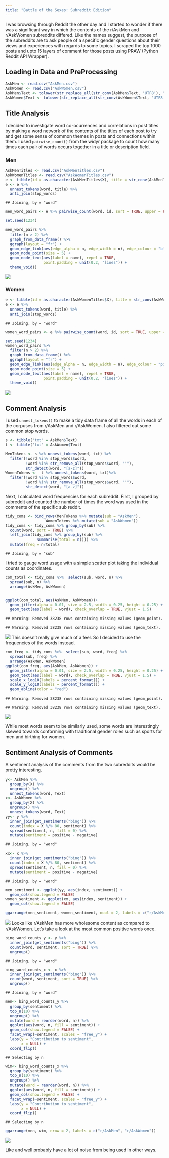 ```yaml
---
title: "Battle of the Sexes: Subreddit Edition"
---
```



I was browsing through Reddit the other day and I started to wonder if
there was a significant way in which the contents of the r/AskMen and
r/AskWomen subreddits differed. Like the names suggest, the purpose of the
subreddits are to ask people of a specific gender questions about their
views and experiences with regards to some topics. I scraped the top
1000 posts and upto 15 layers of comment for those posts using PRAW
(Python Reddit API Wrapper).

Loading in Data and PreProcessing
---------------------------------

``` r
AskMen <- read.csv("AskMen.csv")
AskWomen <- read.csv("AskWomen.csv")
AskMen$Text <- tolower(str_replace_all(str_conv(AskMen$Text, 'UTF8'), "_", ""))
AskWomen$Text <- tolower(str_replace_all(str_conv(AskWomen$Text, 'UTF8'), "_", ""))
```

Title Analysis
--------------

I decided to investigate word co-ocurrences and correlations in post
titles by making a word network of the contents of the titles of each
post to try and get some sense of common themes in posts and connections
within them. I used `pairwise_count()` from the widyr package to count
how many times each pair of words occurs together in a title or
description field.

### Men

``` r
AskMenTitles <- read.csv("AskMenTitles.csv")
AskWomenTitles <- read.csv("AskWomenTitles.csv")
e <- tibble(id = as.character(AskMenTitles$X), title = str_conv(AskMenTitles$Text, 'UTF8'))
e <- e %>%
  unnest_tokens(word, title) %>% 
  anti_join(stop_words)
```

    ## Joining, by = "word"

``` r
men_word_pairs <- e %>% pairwise_count(word, id, sort = TRUE, upper = FALSE)

set.seed(1234)

men_word_pairs %>%
  filter(n > 2) %>%
  graph_from_data_frame() %>%
  ggraph(layout = "fr") +
  geom_edge_link(aes(edge_alpha = n, edge_width = n), edge_colour = "blue") +
  geom_node_point(size = 5) +
  geom_node_text(aes(label = name), repel = TRUE, 
                 point.padding = unit(0.2, "lines")) +
  theme_void()
```

![](/post_resources/AskMen_vs_AskWomen_files/figure-markdown_github/unnamed-chunk-2-1.png)

### Women

``` r
e <- tibble(id = as.character(AskWomenTitles$X), title = str_conv(AskWomenTitles$Text, 'UTF8'))
e <- e %>%
  unnest_tokens(word, title) %>% 
  anti_join(stop_words)
```

    ## Joining, by = "word"

``` r
women_word_pairs <- e %>% pairwise_count(word, id, sort = TRUE, upper = FALSE)

set.seed(1234)
women_word_pairs %>%
  filter(n > 2) %>%
  graph_from_data_frame() %>%
  ggraph(layout = "fr") +
  geom_edge_link(aes(edge_alpha = n, edge_width = n), edge_colour = "pink") +
  geom_node_point(size = 5) +
  geom_node_text(aes(label = name), repel = TRUE, 
                 point.padding = unit(0.2, "lines")) +
  theme_void()
```

![](/post_resources/AskMen_vs_AskWomen_files/figure-markdown_github/unnamed-chunk-3-1.png)

Comment Analysis
----------------

I used `unnest_tokens()` to make a tidy data frame of all the words in
each of the corpuses from r/AskMen and r/AskWomen. I also filtered out
some common stop words.

``` r
s <- tibble('txt' = AskMen$Text)
t <- tibble('txt' = AskWomen$Text)

MenTokens <- s %>% unnest_tokens(word, txt) %>%
  filter(!word %in% stop_words$word,
         !word %in% str_remove_all(stop_words$word, "'"),
         str_detect(word, "[a-z]"))
WomenTokens <-  t %>% unnest_tokens(word, txt)%>%
  filter(!word %in% stop_words$word,
         !word %in% str_remove_all(stop_words$word, "'"),
         str_detect(word, "[a-z]"))
```

Next, I calculated word frequencies for each subreddit. First, I grouped
by subreddit and counted the number of times the word was used in the
comments of the specific sub reddit.

``` r
tidy_coms <- bind_rows(MenTokens %>% mutate(sub = "AskMen"),
                  WomenTokens %>% mutate(sub = "AskWomen"))
tidy_coms <- tidy_coms %>% group_by(sub) %>%
  count(word, sort = TRUE) %>%
  left_join(tidy_coms %>% group_by(sub) %>%
              summarise(total = n())) %>%
  mutate(freq = n/total)
```

    ## Joining, by = "sub"

I tried to gauge word usage with a simple scatter plot taking the
individual counts as coordinates.

``` r
com_total <- tidy_coms %>%  select(sub, word, n) %>%
  spread(sub, n) %>%
  arrange(AskMen, AskWomen)


ggplot(com_total, aes(AskMen, AskWomen))+
  geom_jitter(alpha = 0.01, size = 2.5, width = 0.25, height = 0.25) +
  geom_text(aes(label = word), check_overlap = TRUE, vjust = 1.5)
```

    ## Warning: Removed 38238 rows containing missing values (geom_point).

    ## Warning: Removed 38238 rows containing missing values (geom_text).

![](/post_resources/AskMen_vs_AskWomen_files/figure-markdown_github/unnamed-chunk-6-1.png)
This doesn’t really give much of a feel. So I decided to use the
frequencies of the words instead.

``` r
com_freq <- tidy_coms %>%  select(sub, word, freq) %>%
  spread(sub, freq) %>%
  arrange(AskMen, AskWomen)
ggplot(com_freq, aes(AskMen, AskWomen)) +
  geom_jitter(alpha = 0.01, size = 2.5, width = 0.25, height = 0.25) +
  geom_text(aes(label = word), check_overlap = TRUE, vjust = 1.5) +
  scale_x_log10(labels = percent_format()) +
  scale_y_log10(labels = percent_format()) +
  geom_abline(color = "red")
```

    ## Warning: Removed 38238 rows containing missing values (geom_point).

    ## Warning: Removed 38238 rows containing missing values (geom_text).

![](/post_resources/AskMen_vs_AskWomen_files/figure-markdown_github/unnamed-chunk-7-1.png)

While most words seem to be similarly used, some words are interestingly
skewed towards conforming with traditional gender roles such as sports
for men and birthing for women.

Sentiment Analysis of Comments
------------------------------

A sentiment analysis of the comments from the two subreddits would be
pretty interesting.

``` r
y<- AskMen %>%
  group_by(X) %>%
  ungroup() %>%
  unnest_tokens(word, Text)
x<- AskWomen %>%
  group_by(X) %>%
  ungroup() %>%
  unnest_tokens(word, Text)
yy<- y %>%
  inner_join(get_sentiments("bing")) %>%
  count(index = X %/% 80, sentiment) %>%
  spread(sentiment, n, fill = 0) %>%
  mutate(sentiment = positive - negative)
```

    ## Joining, by = "word"

``` r
xx<- x %>%
  inner_join(get_sentiments("bing")) %>%
  count(index = X %/% 80, sentiment) %>%
  spread(sentiment, n, fill = 0) %>%
  mutate(sentiment = positive - negative)
```

    ## Joining, by = "word"

``` r
men_sentiment <- ggplot(yy, aes(index, sentiment)) + 
  geom_col(show.legend = FALSE)
women_sentiment <- ggplot(xx, aes(index, sentiment)) + 
  geom_col(show.legend = FALSE)

ggarrange(men_sentiment, women_sentiment, ncol = 2, labels = c("r/AskMen", "r/AskWomen"))
```

![](/post_resources/AskMen_vs_AskWomen_files/figure-markdown_github/unnamed-chunk-8-1.png)
Looks like r/AskMen has more wholesome content as compared to
r/AskWomen. Let’s take a look at the most common positive words once.

``` r
bing_word_counts_y <- y %>%
  inner_join(get_sentiments("bing")) %>%
  count(word, sentiment, sort = TRUE) %>%
  ungroup()
```

    ## Joining, by = "word"

``` r
bing_word_counts_x <- x %>%
  inner_join(get_sentiments("bing")) %>%
  count(word, sentiment, sort = TRUE) %>%
  ungroup()
```

    ## Joining, by = "word"

``` r
men<- bing_word_counts_y %>%
  group_by(sentiment) %>%
  top_n(10) %>%
  ungroup() %>%
  mutate(word = reorder(word, n)) %>%
  ggplot(aes(word, n, fill = sentiment)) +
  geom_col(show.legend = FALSE) +
  facet_wrap(~sentiment, scales = "free_y") +
  labs(y = "Contribution to sentiment",
       x = NULL) +
  coord_flip()
```

    ## Selecting by n

``` r
wim<- bing_word_counts_x %>%
  group_by(sentiment) %>%
  top_n(10) %>%
  ungroup() %>%
  mutate(word = reorder(word, n)) %>%
  ggplot(aes(word, n, fill = sentiment)) +
  geom_col(show.legend = FALSE) +
  facet_wrap(~sentiment, scales = "free_y") +
  labs(y = "Contribution to sentiment",
       x = NULL) +
  coord_flip()
```

    ## Selecting by n

``` r
ggarrange(men, wim, nrow = 2, labels = c("r/AskMen", "r/AskWomen"))
```

![](/post_resources/AskMen_vs_AskWomen_files/figure-markdown_github/unnamed-chunk-9-1.png)

Like and well probably have a lot of noise from being used in other
ways.
